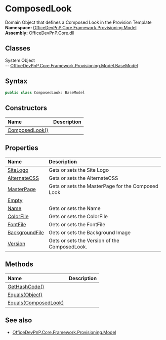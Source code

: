 # ComposedLook
Domain Object that defines a Composed Look in the Provision Template
**Namespace:** [OfficeDevPnP.Core.Framework.Provisioning.Model](OfficeDevPnP.Core.Framework.Provisioning.Model.md)  
**Assembly:** OfficeDevPnP.Core.dll  
## Classes
System.Object  
-- [OfficeDevPnP.Core.Framework.Provisioning.Model.BaseModel](OfficeDevPnP.Core.Framework.Provisioning.Model.BaseModel.md)
## Syntax
```C#
public class ComposedLook: BaseModel
```
## Constructors
|**Name**|**Description**|
|:-----|:-----|
| [ComposedLook()](ComposedLookconstructor1details.md) | 
## Properties
|**Name**|**Description**|
|:-----|:-----|
| [SiteLogo](ComposedLook.SiteLogo.md) | Gets or sets the Site Logo
| [AlternateCSS](ComposedLook.AlternateCSS.md) | Gets or sets the AlternateCSS
| [MasterPage](ComposedLook.MasterPage.md) | Gets or sets the MasterPage for the Composed Look
| [Empty](ComposedLook.Empty.md) | 
| [Name](ComposedLook.Name.md) | Gets or sets the Name
| [ColorFile](ComposedLook.ColorFile.md) | Gets or sets the ColorFile
| [FontFile](ComposedLook.FontFile.md) | Gets or sets the FontFile
| [BackgroundFile](ComposedLook.BackgroundFile.md) | Gets or sets the Background Image
| [Version](ComposedLook.Version.md) | Gets or sets the Version of the ComposedLook.
## Methods
|**Name**|**Description**|
|:-----|:-----|
| [GetHashCode()](ComposedLookGetHashCode.md) | 
| [Equals(Object)](ComposedLookEqualsObject.md) | 
| [Equals(ComposedLook)](ComposedLookEqualsComposedLook.md) | 
## See also
- [OfficeDevPnP.Core.Framework.Provisioning.Model](OfficeDevPnP.Core.Framework.Provisioning.Model.md)
